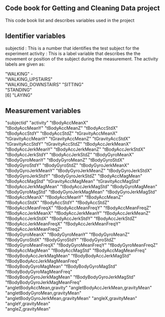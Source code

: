 ## Code book for Getting and Cleaning Data project 
This code book list and describes variables used in the project

## Identifier variables
subjectid : This is a number that identifies the test subject for the experiment
activity : This is a label variable that describes the the movement or position of the subject during
the measurement. The activity labels are given as:

"WALKING" -            
"WALKING_UPSTAIRS"   
"WALKING_DOWNSTAIRS" 
"SITTING"            
"STANDING"          
[6] "LAYING"



## Measurement variables
 
 "subjectid"                          "activity"                           "tBodyAccMeanX"                     
 "tBodyAccMeanY"                      "tBodyAccMeanZ"                      "tBodyAccStdX"                      
 "tBodyAccStdY"                       "tBodyAccStdZ"                       "tGravityAccMeanX"                  
 "tGravityAccMeanY"                   "tGravityAccMeanZ"                   "tGravityAccStdX"                   
 "tGravityAccStdY"                    "tGravityAccStdZ"                    "tBodyAccJerkMeanX"                 
 "tBodyAccJerkMeanY"                  "tBodyAccJerkMeanZ"                  "tBodyAccJerkStdX"                  
 "tBodyAccJerkStdY"                   "tBodyAccJerkStdZ"                   "tBodyGyroMeanX"                    
 "tBodyGyroMeanY"                     "tBodyGyroMeanZ"                     "tBodyGyroStdX"                     
 "tBodyGyroStdY"                      "tBodyGyroStdZ"                      "tBodyGyroJerkMeanX"                
 "tBodyGyroJerkMeanY"                 "tBodyGyroJerkMeanZ"                 "tBodyGyroJerkStdX"                 
 "tBodyGyroJerkStdY"                  "tBodyGyroJerkStdZ"                  "tBodyAccMagMean"                   
 "tBodyAccMagStd"                     "tGravityAccMagMean"                 "tGravityAccMagStd"                 
 "tBodyAccJerkMagMean"                "tBodyAccJerkMagStd"                 "tBodyGyroMagMean"                  
 "tBodyGyroMagStd"                    "tBodyGyroJerkMagMean"               "tBodyGyroJerkMagStd"               
 "fBodyAccMeanX"                      "fBodyAccMeanY"                      "fBodyAccMeanZ"                     
 "fBodyAccStdX"                       "fBodyAccStdY"                       "fBodyAccStdZ"                      
 "fBodyAccMeanFreqX"                  "fBodyAccMeanFreqY"                  "fBodyAccMeanFreqZ"                 
 "fBodyAccJerkMeanX"                  "fBodyAccJerkMeanY"                  "fBodyAccJerkMeanZ"                 
 "fBodyAccJerkStdX"                   "fBodyAccJerkStdY"                   "fBodyAccJerkStdZ"                  
 "fBodyAccJerkMeanFreqX"              "fBodyAccJerkMeanFreqY"              "fBodyAccJerkMeanFreqZ"             
 "fBodyGyroMeanX"                     "fBodyGyroMeanY"                     "fBodyGyroMeanZ"                    
 "fBodyGyroStdX"                      "fBodyGyroStdY"                      "fBodyGyroStdZ"                     
 "fBodyGyroMeanFreqX"                 "fBodyGyroMeanFreqY"                 "fBodyGyroMeanFreqZ"                
 "fBodyAccMagMean"                    "fBodyAccMagStd"                     "fBodyAccMagMeanFreq"               
 "fBodyBodyAccJerkMagMean"            "fBodyBodyAccJerkMagStd"             "fBodyBodyAccJerkMagMeanFreq"       
 "fBodyBodyGyroMagMean"               "fBodyBodyGyroMagStd"                "fBodyBodyGyroMagMeanFreq"          
 "fBodyBodyGyroJerkMagMean"           "fBodyBodyGyroJerkMagStd"            "fBodyBodyGyroJerkMagMeanFreq"      
 "angletBodyAccMean,gravity"          "angletBodyAccJerkMean,gravityMean"  "angletBodyGyroMean,gravityMean"    
 "angletBodyGyroJerkMean,gravityMean" "angleX,gravityMean"                 "angleY,gravityMean"                
 "angleZ,gravityMean"                